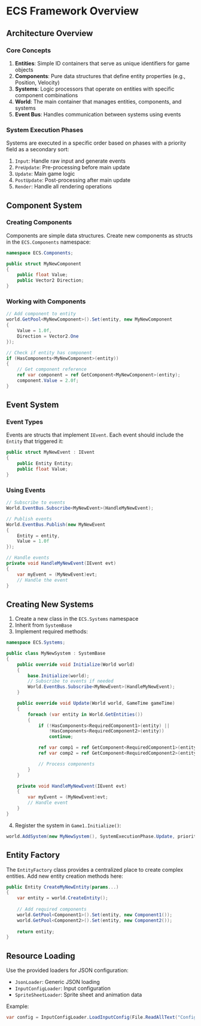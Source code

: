 # ECS Framework Overview

## Architecture Overview

### Core Concepts

1. **Entities**: Simple ID containers that serve as unique identifiers for game objects
2. **Components**: Pure data structures that define entity properties (e.g., Position, Velocity)
3. **Systems**: Logic processors that operate on entities with specific component combinations
4. **World**: The main container that manages entities, components, and systems
5. **Event Bus**: Handles communication between systems using events

### System Execution Phases

Systems are executed in a specific order based on phases with a priority field as a secondary sort:

1. `Input`: Handle raw input and generate events
2. `PreUpdate`: Pre-processing before main update
3. `Update`: Main game logic
4. `PostUpdate`: Post-processing after main update
5. `Render`: Handle all rendering operations

## Component System

### Creating Components

Components are simple data structures. Create new components as structs in the `ECS.Components` namespace:

```csharp
namespace ECS.Components;

public struct MyNewComponent
{
    public float Value;
    public Vector2 Direction;
}
```

### Working with Components

```csharp
// Add component to entity
world.GetPool<MyNewComponent>().Set(entity, new MyNewComponent 
{
    Value = 1.0f,
    Direction = Vector2.One
});

// Check if entity has component
if (HasComponents<MyNewComponent>(entity))
{
    // Get component reference
    ref var component = ref GetComponent<MyNewComponent>(entity);
    component.Value = 2.0f;
}
```

## Event System

### Event Types

Events are structs that implement `IEvent`. Each event should include the `Entity` that triggered it:

```csharp
public struct MyNewEvent : IEvent
{
    public Entity Entity;
    public float Value;
}
```

### Using Events

```csharp
// Subscribe to events
World.EventBus.Subscribe<MyNewEvent>(HandleMyNewEvent);

// Publish events
World.EventBus.Publish(new MyNewEvent 
{ 
    Entity = entity,
    Value = 1.0f 
});

// Handle events
private void HandleMyNewEvent(IEvent evt)
{
    var myEvent = (MyNewEvent)evt;
    // Handle the event
}
```

## Creating New Systems

1. Create a new class in the `ECS.Systems` namespace
2. Inherit from `SystemBase`
3. Implement required methods:

```csharp
namespace ECS.Systems;

public class MyNewSystem : SystemBase
{
    public override void Initialize(World world)
    {
        base.Initialize(world);
        // Subscribe to events if needed
        World.EventBus.Subscribe<MyNewEvent>(HandleMyNewEvent);
    }

    public override void Update(World world, GameTime gameTime)
    {
        foreach (var entity in World.GetEntities())
        {
            if (!HasComponents<RequiredComponent1>(entity) || 
                !HasComponents<RequiredComponent2>(entity))
                continue;

            ref var comp1 = ref GetComponent<RequiredComponent1>(entity);
            ref var comp2 = ref GetComponent<RequiredComponent2>(entity);

            // Process components
        }
    }

    private void HandleMyNewEvent(IEvent evt)
    {
        var myEvent = (MyNewEvent)evt;
        // Handle event
    }
}
```

4. Register the system in `Game1.Initialize()`:

```csharp
world.AddSystem(new MyNewSystem(), SystemExecutionPhase.Update, priority);
```

## Entity Factory

The `EntityFactory` class provides a centralized place to create complex entities. Add new entity creation methods here:

```csharp
public Entity CreateMyNewEntity(params...)
{
    var entity = world.CreateEntity();
    
    // Add required components
    world.GetPool<Component1>().Set(entity, new Component1());
    world.GetPool<Component2>().Set(entity, new Component2());
    
    return entity;
}
```

## Resource Loading

Use the provided loaders for JSON configuration:

- `JsonLoader`: Generic JSON loading
- `InputConfigLoader`: Input configuration
- `SpriteSheetLoader`: Sprite sheet and animation data

Example:

```csharp
var config = InputConfigLoader.LoadInputConfig(File.ReadAllText("Config/input.json"));
```
